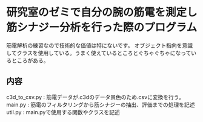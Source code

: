# 研究室のゼミで自分の腕の筋電を測定し筋シナジー分析を行った際のプログラム
筋電解析の練習なので技術的な価値は特にないです。
オブジェクト指向を意識してクラスを使用している。うまく使えているところとぐちゃぐちゃになっているところがある。
## 内容
c3d_to_csv.py : 筋電データが.c3dのデータ景色のため.csvに変換を行う。
main.py : 筋電のフィルタリングから筋シナジーの抽出、評価までの処理を記述
util.py : main.pyで使用する関数やクラスを記述
